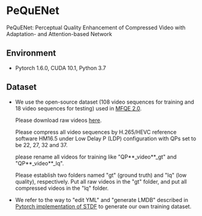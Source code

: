 # PeQuENet
PeQuENet: Perceptual Quality Enhancement of Compressed Video with Adaptation- and Attention-based Network

## Environment

- Pytorch 1.6.0, CUDA 10.1, Python 3.7

## Dataset

- We use the open-source dataset (108 video sequences for training and 18 video sequences for testing) used in [MFQE 2.0](https://github.com/RyanXingQL/MFQEv2.0). 

  Please download raw videos [here](https://github.com/RyanXingQL/MFQEv2.0/wiki/MFQEv2-Dataset).

  Please compress all video sequences by H.265/HEVC reference software HM16.5 under Low Delay P (LDP) configuration with QPs set to be 22, 27, 32 and 37.
  
  please rename all videos for training like "QP**_video**_gt" and "QP**_video**_lq".
  
  Please establish two folders named "gt" (ground truth) and "lq" (low quality), respectively. Put all raw videos in the "gt" folder, and put all compressed videos in the "lq"  folder.

- We refer to the way to "edit YML" and "generate LMDB" described in [Pytorch implementation of STDF](https://github.com/RyanXingQL/STDF-PyTorch) to generate our own training dataset.
